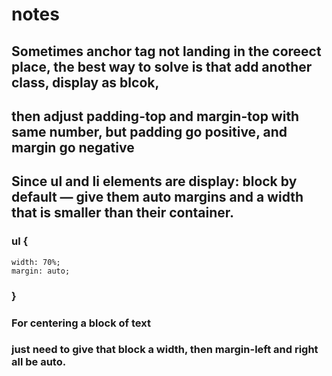 # notes

## Sometimes anchor tag not landing in the coreect place, the best way to solve is that add another class, display as blcok, 
## then adjust padding-top and margin-top with same number, but padding go positive, and margin go negative

## Since ul and li elements are display: block by default — give them auto margins and a width that is smaller than their container.
### ul {
    width: 70%;
    margin: auto;
### }

### For centering a block of text 
### just need to give that block a width, then margin-left and right all be auto.
